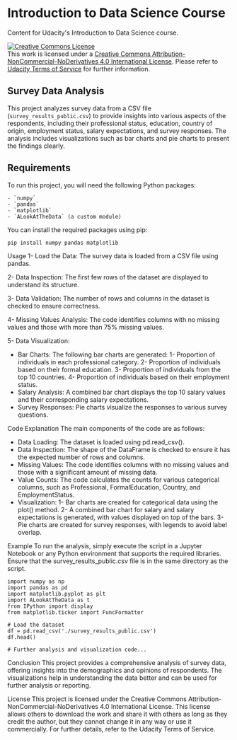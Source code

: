 # Introduction to Data Science Course

Content for Udacity's Introduction to Data Science course.

<a rel="license" href="http://creativecommons.org/licenses/by-nc-nd/4.0/"><img alt="Creative Commons License" style="border-width:0" src="https://i.creativecommons.org/l/by-nc-nd/4.0/88x31.png" /></a><br />
This work is licensed under a <a rel="license" href="http://creativecommons.org/licenses/by-nc-nd/4.0/">Creative Commons Attribution-NonCommercial-NoDerivatives 4.0 International License</a>. Please refer to [Udacity Terms of Service](https://www.udacity.com/legal) for further information.

## Survey Data Analysis

This project analyzes survey data from a CSV file (`survey_results_public.csv`) to provide insights into various aspects of the respondents, including their professional status, education, country of origin, employment status, salary expectations, and survey responses. The analysis includes visualizations such as bar charts and pie charts to present the findings clearly.

## Requirements

To run this project, you will need the following Python packages:
```
- `numpy`
- `pandas`
- `matplotlib`
- `ALookAtTheData` (a custom module)
```
You can install the required packages using pip:

```bash
pip install numpy pandas matplotlib
```
Usage
1- Load the Data: The survey data is loaded from a CSV file using pandas.

2- Data Inspection: The first few rows of the dataset are displayed to understand its structure.

3- Data Validation: The number of rows and columns in the dataset is checked to ensure correctness.

4- Missing Values Analysis: The code identifies columns with no missing values and those with more than 75% missing values.

5- Data Visualization:

 - Bar Charts: The following bar charts are generated:
  1- Proportion of individuals in each professional category.
  2- Proportion of individuals based on their formal education.
  3- Proportion of individuals from the top 10 countries.
  4- Proportion of individuals based on their employment status.
 - Salary Analysis: A combined bar chart displays the top 10 salary values and their corresponding salary expectations.
 - Survey Responses: Pie charts visualize the responses to various survey questions.

Code Explanation
The main components of the code are as follows:

- Data Loading: The dataset is loaded using pd.read_csv().
- Data Inspection: The shape of the DataFrame is checked to ensure it has the expected number of rows and columns.
- Missing Values: The code identifies columns with no missing values and those with a significant amount of missing data.
- Value Counts: The code calculates the counts for various categorical columns, such as Professional, FormalEducation, Country, and EmploymentStatus.
- Visualization:
   1- Bar charts are created for categorical data using the plot() method.
   2- A combined bar chart for salary and salary expectations is generated, with values displayed on top of the bars.
   3- Pie charts are created for survey responses, with legends to avoid label overlap.

Example
To run the analysis, simply execute the script in a Jupyter Notebook or any Python environment that supports the required libraries. Ensure that the survey_results_public.csv file is in the same directory as the script.

```
import numpy as np
import pandas as pd
import matplotlib.pyplot as plt
import ALookAtTheData as t
from IPython import display
from matplotlib.ticker import FuncFormatter

# Load the dataset
df = pd.read_csv('./survey_results_public.csv')
df.head()

# Further analysis and visualization code...
```

Conclusion
This project provides a comprehensive analysis of survey data, offering insights into the demographics and opinions of respondents. The visualizations help in understanding the data better and can be used for further analysis or reporting.

License
This project is licensed under the Creative Commons Attribution-NonCommercial-NoDerivatives 4.0 International License. This license allows others to download the work and share it with others as long as they credit the author, but they cannot change it in any way or use it commercially. For further details, refer to the Udacity Terms of Service.
